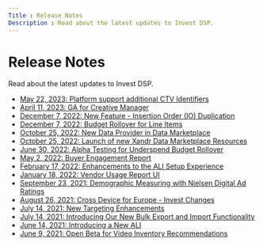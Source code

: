 ```yaml
---
Title : Release Notes
Description : Read about the latest updates to Invest DSP.
---
```



# Release Notes



Read about the latest updates to Invest DSP.

- <a href="release-notes-20230522.md" class="xref">May 22, 2023:
  Platform support additional CTV Identifiers</a>
- <a href="release-notes-20230411.md" class="xref">April 11, 2023: GA
  for Creative Manager</a>
- <a href="release-notes-20221207-2.md" class="xref">December 7, 2022:
  New Feature - Insertion Order (IO) Duplication</a>
- <a href="release-notes-20221207-1.md" class="xref">December 7, 2022:
  Budget Rollover for Line Items</a>
- <a href="release-notes-20221025-1.md" class="xref">October 25, 2022:
  New Data Provider in Data Marketplace</a>
- <a href="release-notes-20221025-2.md" class="xref">October 25, 2022:
  Launch of new Xandr Data Marketplace Resources</a>
- <a href="release-notes-20220630.md" class="xref"
  title="We&#39;ve begun alpha testing for a new line item budgeting feature: Underspend Budget Rollover. This feature lets you transfer unspent budget for a completed flight to a new flight.">June
  30, 2022: Alpha Testing for Underspend Budget Rollover</a>
- <a href="release-notes-20220502.md" class="xref"
  title="The Buyer Engagement Report is now available for all Invest DSP clients. This report introduces new metrics that you can use to measure the viewable duration of display and video creatives.">May
  2, 2022: Buyer Engagement Report</a>
- <a href="release-notes-20220217.md" class="xref"
  title="As part of Xandr&#39;s ongoing effort to make augmented line item set up quicker and more intuitive, we&#39;ve made the several updates to the line item page. These include a more intuitive budgeting workflow, additional IO-level budget allocation details for easy reference, an updated segment targeting component and usability enhancements for the creatives section. For more detailed information, edit or create an augmented line item and follow the prompts to check out the updates.">February
  17, 2022: Enhancements to the ALI Setup Experience</a>
- <a href="release-notes-20220118.md" class="xref"
  title="A new report in UI, the Vendor Usage Report, provide details related to the usage of data or platform powered by third party vendors (e.g., user segment providers), the costs of that data or feature usage, and the line items/campaigns where vendor costs were applicable. The report introduces two new costs as Feature Cost and Segment Data Cost. This report is an enhanced version of the current Data Usage Report (which will be deprecated on January 31, 2022).">January
  18, 2022: Vendor Usage Report UI</a>
- <a href="release-notes-20210923.md" class="xref"
  title="As a paid service, you can now enable Nielsen Digital Ad Ratings (DAR) for your augmented line items. This new measurement feature tracks how effective your line item is at reaching its targeted demography and measures targeting effectiveness for both display and video creative types. Nielsen DAR is available when targeting desktop and mobile audiences within the following countries: Australia, Belgium, Brazil, Bulgaria, Canada, Czech Republic, France, Germany, Hong Kong, Hungary, India, Indonesia, Ireland, Israel, Italy, Japan, Malaysia, Mexico, New Zealand, Norway, Philippines, Poland, Puerto Rico, Singapore, South Africa, Spain, Taiwan Province of China, Thailand, Turkey, United Arab Emirates, United Kingdom, and the United States. CTV (Hulu/Roku/Amazon/Samsung) and computer device types are only measurable for audiences in the United States.">September
  23, 2021: Demographic Measuring with Nielsen Digital Ad Ratings</a>
- <a href="release-notes-20210826-2.md" class="xref"
  title="On August 30, 2021, Tapad cross-device targeting for Europe will officially end in Xandr&#39;s Invest DSP. To continue utilizing cross-device targeting for Europe on our Invest DSP platform: switch to the Xandr (US + EU) graph. These new options will be available on August 26, 2021. On August 30, 2021 Tapad cross-device targeting will be removed from line items in the EU. The line items will continue to run, but will no longer conduct cross-device targeting.">August
  26, 2021: Cross Device for Europe - Invest Changes</a>
- <a href="release-notes-20210714-2.md" class="xref"
  title="We are introducing the ability to target postal code lists and deal lists at the line item and split level. From our Location Manager, you can easily create postal code lists by grouping various postal codes together into one list at the member level. From our Inventory menu, you can easily create deal lists by grouping various deal IDs together into one list at the member and advertiser level.">July
  14, 2021: New Targeting Enhancements</a>
- <a href="release-notes-20210714-1.md" class="xref"
  title="With our new bulk export and import functionality, you can now quickly audit, edit, and duplicate configurations for multiple objects. This new functionality will help to reduce repetition and improve bottom lines.">July
  14, 2021: Introducing Our New Bulk Export and Import Functionality</a>
- <a href="release-notes-20210614.md" class="xref"
  title="We have revamped the Create New Line Item and Edit Line Item screens to further streamline the process for creating and editing augmented line items (ALIs). This involved renaming, reordering, and regrouping various sections and fields. The Cancel and Save buttons now appear in the header of the screen to maximize page space. A new collapsible sidebar has also been added to make it easier to navigate between sections.">June
  14, 2021: Introducing a New ALI</a>
- <a href="release-notes-20210609.md" class="xref"
  title="For buyers using augmented line items, new line-item-level recommendations for video inventory are available on the line item Analytics tab. These recommendations can help boost scale and performance for video campaigns.">June
  9, 2021: Open Beta for Video Inventory Recommendations</a>




